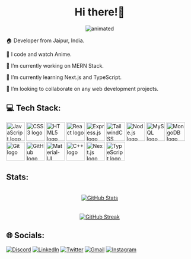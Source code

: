 <h1 align="center">Hi there!👋</h1>
<p align="center">
  <img src="https://media.giphy.com/media/12K8GGWstl229G/giphy.gif" alt="animated" />
</p>

<p >🏠 Developer from Jaipur, India.</p>

<p >💢 I code and watch Anime.</p>

<p >🔭 I’m currently working on MERN Stack.</p>

<p >🌱 I’m currently learning Next.js and TypeScript.</p>

<p >👯 I’m looking to collaborate on any web development projects.</p>

## 💻 Tech Stack:
<div>
  <img src="https://cdn.jsdelivr.net/gh/devicons/devicon/icons/javascript/javascript-original.svg" height="50" alt="JavaScript logo"/>
  <img src="https://cdn.jsdelivr.net/gh/devicons/devicon/icons/css3/css3-original.svg" height="50" alt="CSS3 logo"/>
  <img src="https://cdn.jsdelivr.net/gh/devicons/devicon/icons/html5/html5-original.svg" height="50" alt="HTML5 logo"/>
  <img src="https://cdn.jsdelivr.net/gh/devicons/devicon/icons/react/react-original.svg" height="50" alt="React logo"/>
  <img src="https://cdn.jsdelivr.net/gh/devicons/devicon/icons/express/express-original.svg" height="50" alt="Express.js logo"/>
  <img src="https://cdn.jsdelivr.net/gh/devicons/devicon/icons/tailwindcss/tailwindcss-original-wordmark.svg" height="50" alt="TailwindCSS logo"/>
  <img src="https://cdn.jsdelivr.net/gh/devicons/devicon/icons/nodejs/nodejs-original.svg" height="50" alt="Node.js logo"/>
  <img src="https://cdn.jsdelivr.net/gh/devicons/devicon/icons/mysql/mysql-original.svg" height="50" alt="MySQL logo"/>
  <img src="https://cdn.jsdelivr.net/gh/devicons/devicon/icons/mongodb/mongodb-original.svg" height="50" alt="MongoDB logo"/>
  <img src="https://cdn.jsdelivr.net/gh/devicons/devicon/icons/git/git-original.svg" height="50" alt="Git logo"/>
  <img src="https://cdn.jsdelivr.net/gh/devicons/devicon/icons/github/github-original.svg" height="50" alt="GitHub logo"/>
  <img src="https://cdn.jsdelivr.net/gh/devicons/devicon/icons/materialui/materialui-original.svg" height="50" alt="Material-UI logo"/>
  <img src="https://cdn.jsdelivr.net/gh/devicons/devicon/icons/cplusplus/cplusplus-original.svg" height="50" alt="C++ logo"/>
  <img src="https://cdn.jsdelivr.net/gh/devicons/devicon/icons/nextjs/nextjs-original.svg" height="50" alt="Next.js logo"/>
  <img src="https://cdn.jsdelivr.net/gh/devicons/devicon/icons/typescript/typescript-original.svg" height="50" alt="TypeScript logo"/>
</div>

## Stats: 
<br>
<div align="center">
  <a href="https://github.com/sgoyalsvj">
    <img src="https://github-stats-alpha.vercel.app/api?username=sgoyalsmvj&cc=000&tc=fff&ic=fff&bc=000" alt="GitHub Stats"/>
  </a>
</div>
 <br>
 <br>
<div align="center">
  <a href="#">
    <img src="https://streak-stats.demolab.com?user=sgoyalsmvj&theme=highcontrast&border_radius=4&date_format=M%20j%5B%2C%20Y%5D&card_width=500&dates=2661EB&stroke=250D0D" alt="GitHub Streak"/>
  </a>
</div>

## 🌐 Socials:
<div>
  <a href="https://discord.com/users/788196386504048660"><img src="https://img.shields.io/badge/Discord-%237289DA.svg?style=for-the-badge&logo=discord&logoColor=white" alt="Discord"/></a>
  <a href="http://linkedin.com/in/saurabhgoyal12"><img src="https://img.shields.io/badge/LinkedIn-%230077B5.svg?style=for-the-badge&logo=linkedin&logoColor=white" alt="LinkedIn"/></a>
  <a href="https://twitter.com/SgxZoro"><img src="https://img.shields.io/badge/Twitter-%231DA1F2.svg?style=for-the-badge&logo=Twitter&logoColor=white" alt="Twitter"/></a>
  <a href="mailto:sgoyalsmvj@gmail.com"><img src="https://img.shields.io/badge/Gmail-D14836?style=for-the-badge&logo=gmail&logoColor=white" alt="Gmail"/></a>
  <a href="https://www.instagram.com/__saurabhgoyal/"><img src="https://img.shields.io/badge/Instagram-%23E4405F.svg?style=for-the-badge&logo=Instagram&logoColor=white" alt="Instagram"/></a>
</div>
